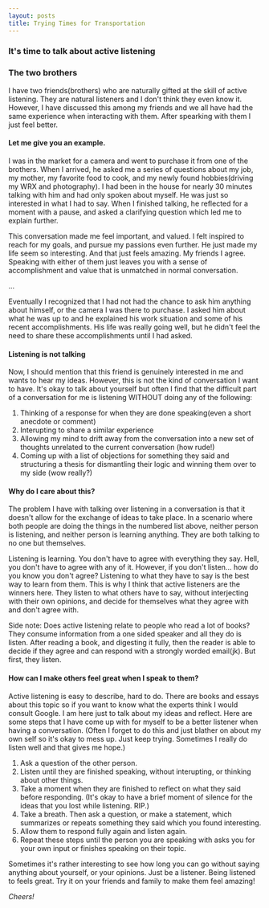 ```yaml
---
layout: posts
title: Trying Times for Transportation
---
```


### It's time to talk about active listening

### The two brothers

I have two friends(brothers) who are naturally gifted at the skill of active listening. They are natural listeners and I don't think they even know it. However, I have discussed this among my friends and we all have had the same experience when interacting with them. After spearking with them I just feel better.

#### Let me give you an example.

I was in the market for a camera and went to purchase it from one of the brothers. When I arrived, he asked me a series of questions about my job, my mother, my favorite food to cook, and my newly found hobbies(driving my WRX and photography). I had been in the house for nearly 30 minutes talking with him and had only spoken about myself. He was just so interested in what I had to say. When I finished talking, he reflected for a moment with a pause, and asked a clarifying question which led me to explain further.

This conversation made me feel important, and valued. I felt inspired to reach for my goals, and pursue my passions even further. He just made my life seem so interesting. And that just feels amazing. My friends I agree. Speaking with either of them just leaves you with a sense of accomplishment and value that is unmatched in normal conversation.

...

Eventually I recognized that I had not had the chance to ask him anything about himself, or the camera I was there to purchase. I asked him about what he was up to and he explained his work situation and some of his recent accomplishments. His life was really going well, but he didn't feel the need to share these accomplishments until I had asked.

#### Listening is not talking

Now, I should mention that this friend is genuinely interested in me and wants to hear my ideas. However, this is not the kind of conversation I want to have. It's okay to talk about yourself but often I find that the difficult part of a conversation for me is listening WITHOUT doing any of the following:

1. Thinking of a response for when they are done speaking(even a short anecdote or comment)
2. Interupting to share a similar experience
3. Allowing my mind to drift away from the conversation into a new set of thoughts unrelated to the current conversation (how rude!)
4. Coming up with a list of objections for something they said and structuring a thesis for dismantling their logic and winning them over to my side (wow really?)

#### Why do I care about this?

The problem I have with talking over listening in a conversation is that it doesn't allow for the exchange of ideas to take place. In a scenario where both people are doing the things in the numbered list above, neither person is listening, and neither person is learning anything. They are both talking to no one but themselves.

Listening is learning. You don't have to agree with everything they say. Hell, you don't have to agree with any of it. However, if you don't listen... how do you know you don't agree? Listening to what they have to say is the best way to learn from them. This is why I think that active listeners are the winners here. They listen to what others have to say, without interjecting with their own opinions, and decide for themselves what they agree with and don't agree with.

Side note: Does active listening relate to people who read a lot of books? They consume information from a one sided speaker and all they do is listen. After reading a book, and digesting it fully, then the reader is able to decide if they agree and can respond with a strongly worded email(jk). But first, they listen.

#### How can I make others feel great when I speak to them?

Active listening is easy to describe, hard to do. There are books and essays about this topic so if you want to know what the experts think I would consult Google. I am here just to talk about my ideas and reflect. Here are some steps that I have come up with for myself to be a better listener when having a conversation. (Often I forget to do this and just blather on about my own self so it's okay to mess up. Just keep trying. Sometimes I really do listen well and that gives me hope.)

1. Ask a question of the other person.
2. Listen until they are finished speaking, without interupting, or thinking about other things.
3. Take a moment when they are finished to reflect on what they said before responding. (It's okay to have a brief moment of silence for the ideas that you lost while listening. RIP.)
4. Take a breath. Then ask a question, or make a statement, which summarizes or repeats something they said which you found interesting.
5. Allow them to respond fully again and listen again.
6. Repeat these steps until the person you are speaking with asks you for your own input or finishes speaking on their topic.

Sometimes it's rather interesting to see how long you can go without saying anything about yourself, or your opinions. Just be a listener. Being listened to feels great. Try it on your friends and family to make them feel amazing!

_Cheers!_
